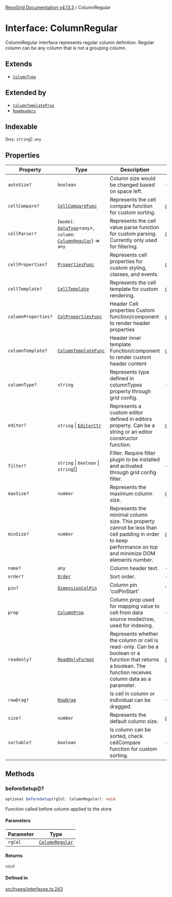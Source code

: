[RevoGrid Documentation v4.13.3](README.md) / ColumnRegular

# Interface: ColumnRegular

ColumnRegular interface represents regular column definition.
Regular column can be any column that is not a grouping column.

## Extends

- [`ColumnType`](Interface.ColumnType.md)

## Extended by

- [`ColumnTemplateProp`](Interface.ColumnTemplateProp.md)
- [`RowHeaders`](Interface.RowHeaders.md)

## Indexable

 \[`key`: `string`\]: `any`

## Properties

| Property | Type | Description | Inherited from | Defined in |
| ------ | ------ | ------ | ------ | ------ |
| `autoSize?` | `boolean` | Column size would be changed based on space left. | - | [src/types/interfaces.ts:219](https://github.com/revolist/revogrid/blob/827fce61250cb005ab132b3ed11b8ae836712e7b/src/types/interfaces.ts#L219) |
| `cellCompare?` | [`CellCompareFunc`](TypeAlias.CellCompareFunc.md) | Represents the cell compare function for custom sorting. | [`ColumnType`](Interface.ColumnType.md).`cellCompare` | [src/types/interfaces.ts:185](https://github.com/revolist/revogrid/blob/827fce61250cb005ab132b3ed11b8ae836712e7b/src/types/interfaces.ts#L185) |
| `cellParser?` | (`model`: [`DataType`](TypeAlias.DataType.md)\<`any`\>, `column`: [`ColumnRegular`](Interface.ColumnRegular.md)) => `any` | Represents the cell value parse function for custom parsing. Currently only used for filtering. | [`ColumnType`](Interface.ColumnType.md).`cellParser` | [src/types/interfaces.ts:191](https://github.com/revolist/revogrid/blob/827fce61250cb005ab132b3ed11b8ae836712e7b/src/types/interfaces.ts#L191) |
| `cellProperties?` | [`PropertiesFunc`](TypeAlias.PropertiesFunc.md) | Represents cell properties for custom styling, classes, and events. | [`ColumnType`](Interface.ColumnType.md).`cellProperties` | [src/types/interfaces.ts:177](https://github.com/revolist/revogrid/blob/827fce61250cb005ab132b3ed11b8ae836712e7b/src/types/interfaces.ts#L177) |
| `cellTemplate?` | [`CellTemplate`](Interface.CellTemplate.md) | Represents the cell template for custom rendering. | [`ColumnType`](Interface.ColumnType.md).`cellTemplate` | [src/types/interfaces.ts:181](https://github.com/revolist/revogrid/blob/827fce61250cb005ab132b3ed11b8ae836712e7b/src/types/interfaces.ts#L181) |
| `columnProperties?` | [`ColPropertiesFunc`](TypeAlias.ColPropertiesFunc.md) | Header Cell properties Custom function/component to render header properties | [`ColumnType`](Interface.ColumnType.md).`columnProperties` | [src/types/interfaces.ts:120](https://github.com/revolist/revogrid/blob/827fce61250cb005ab132b3ed11b8ae836712e7b/src/types/interfaces.ts#L120) |
| `columnTemplate?` | [`ColumnTemplateFunc`](TypeAlias.ColumnTemplateFunc.md) | Header inner template Function/component to render custom header content | [`ColumnType`](Interface.ColumnType.md).`columnTemplate` | [src/types/interfaces.ts:115](https://github.com/revolist/revogrid/blob/827fce61250cb005ab132b3ed11b8ae836712e7b/src/types/interfaces.ts#L115) |
| `columnType?` | `string` | Represents type defined in columnTypes property through grid config. | - | [src/types/interfaces.ts:239](https://github.com/revolist/revogrid/blob/827fce61250cb005ab132b3ed11b8ae836712e7b/src/types/interfaces.ts#L239) |
| `editor?` | `string` \| [`EditorCtr`](TypeAlias.EditorCtr.md) | Represents a custom editor defined in editors property. Can be a string or an editor constructor function. | [`ColumnType`](Interface.ColumnType.md).`editor` | [src/types/interfaces.ts:173](https://github.com/revolist/revogrid/blob/827fce61250cb005ab132b3ed11b8ae836712e7b/src/types/interfaces.ts#L173) |
| `filter?` | `string` \| `boolean` \| `string`[] | Filter. Require filter plugin to be installed and activated through grid config filter. | - | [src/types/interfaces.ts:223](https://github.com/revolist/revogrid/blob/827fce61250cb005ab132b3ed11b8ae836712e7b/src/types/interfaces.ts#L223) |
| `maxSize?` | `number` | Represents the maximum column size. | [`ColumnType`](Interface.ColumnType.md).`maxSize` | [src/types/interfaces.ts:168](https://github.com/revolist/revogrid/blob/827fce61250cb005ab132b3ed11b8ae836712e7b/src/types/interfaces.ts#L168) |
| `minSize?` | `number` | Represents the minimal column size. This property cannot be less than cell padding in order to keep performance on top and minimize DOM elements number. | [`ColumnType`](Interface.ColumnType.md).`minSize` | [src/types/interfaces.ts:164](https://github.com/revolist/revogrid/blob/827fce61250cb005ab132b3ed11b8ae836712e7b/src/types/interfaces.ts#L164) |
| `name?` | `any` | Column header text. | - | [src/types/interfaces.ts:215](https://github.com/revolist/revogrid/blob/827fce61250cb005ab132b3ed11b8ae836712e7b/src/types/interfaces.ts#L215) |
| `order?` | [`Order`](TypeAlias.Order.md) | Sort order. | - | [src/types/interfaces.ts:231](https://github.com/revolist/revogrid/blob/827fce61250cb005ab132b3ed11b8ae836712e7b/src/types/interfaces.ts#L231) |
| `pin?` | [`DimensionColPin`](TypeAlias.DimensionColPin.md) | Column pin 'colPinStart'|'colPinEnd'. | - | [src/types/interfaces.ts:211](https://github.com/revolist/revogrid/blob/827fce61250cb005ab132b3ed11b8ae836712e7b/src/types/interfaces.ts#L211) |
| `prop` | [`ColumnProp`](TypeAlias.ColumnProp.md) | Column prop used for mapping value to cell from data source model/row, used for indexing. | - | [src/types/interfaces.ts:207](https://github.com/revolist/revogrid/blob/827fce61250cb005ab132b3ed11b8ae836712e7b/src/types/interfaces.ts#L207) |
| `readonly?` | [`ReadOnlyFormat`](TypeAlias.ReadOnlyFormat.md) | Represents whether the column or cell is read-only. Can be a boolean or a function that returns a boolean. The function receives column data as a parameter. | [`ColumnType`](Interface.ColumnType.md).`readonly` | [src/types/interfaces.ts:154](https://github.com/revolist/revogrid/blob/827fce61250cb005ab132b3ed11b8ae836712e7b/src/types/interfaces.ts#L154) |
| `rowDrag?` | [`RowDrag`](TypeAlias.RowDrag.md) | Is cell in column or individual can be dragged. | - | [src/types/interfaces.ts:235](https://github.com/revolist/revogrid/blob/827fce61250cb005ab132b3ed11b8ae836712e7b/src/types/interfaces.ts#L235) |
| `size?` | `number` | Represents the default column size. | [`ColumnType`](Interface.ColumnType.md).`size` | [src/types/interfaces.ts:158](https://github.com/revolist/revogrid/blob/827fce61250cb005ab132b3ed11b8ae836712e7b/src/types/interfaces.ts#L158) |
| `sortable?` | `boolean` | Is column can be sorted, check cellCompare function for custom sorting. | - | [src/types/interfaces.ts:227](https://github.com/revolist/revogrid/blob/827fce61250cb005ab132b3ed11b8ae836712e7b/src/types/interfaces.ts#L227) |

## Methods

### beforeSetup()?

```ts
optional beforeSetup(rgCol: ColumnRegular): void
```

Function called before column applied to the store.

#### Parameters

| Parameter | Type |
| ------ | ------ |
| `rgCol` | [`ColumnRegular`](Interface.ColumnRegular.md) |

#### Returns

`void`

#### Defined in

[src/types/interfaces.ts:243](https://github.com/revolist/revogrid/blob/827fce61250cb005ab132b3ed11b8ae836712e7b/src/types/interfaces.ts#L243)
